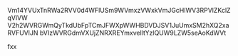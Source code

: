 Vm14YVUxTnRWa2RVV0d4WFlUSm9WVmxzVWxkVmJGcHlWV3RPVlZKclZqVlVW
V2h2WVRGWmQyTkdUbFpTCmJFWXpWWHBDVDJSV1JuUmxSM2hXQ2xaRVFUVlJN
bVIzWVRGdmVXUjZNRXREYmxvelltYzlQUW9LZW5seAoKdWVt

fxx
